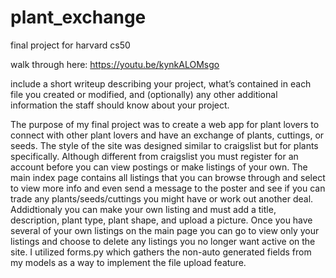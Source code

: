 # plant_exchange
final project for harvard cs50 

walk through here:
https://youtu.be/kynkALOMsgo

 include a short writeup describing your project, what’s contained in each file you created or modified, and (optionally) any other additional information the staff should know about your project.

The purpose of my final project was to create a web app for plant lovers to connect with other plant lovers and have an exchange of plants, cuttings, or seeds. 
The style of the site was designed similar to craigslist but for plants specifically. Although different from craigslist you must register for an account before you can view postings or make listings of your own. The main index page contains all listings that you can browse through and select to view more info and even send a message to the poster and see if you can trade any plants/seeds/cuttings you might have or work out another deal. Addidtionaly you can make your own listing and must add a title, description, plant type, plant shape, and upload a picture. Once you have several of your own listings on the main page you can go to view only your listings and choose to delete any listings you no longer want active on the site. I utilized forms.py which gathers the non-auto generated fields from my models as a way to implement the file upload feature. 